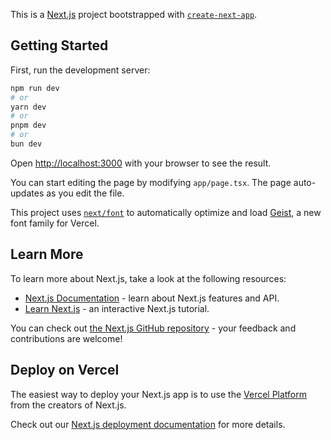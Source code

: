 This is a [Next.js](https://nextjs.org) project bootstrapped with [`create-next-app`](https://nextjs.org/docs/app/api-reference/cli/create-next-app).

## Getting Started

<!-- marine-report/
├── app/
│   ├── layout.tsx                 # Root layout (with ClerkProvider)
│   ├── page.tsx                   # Landing page with login options
│   ├── user/submit/page.tsx       # Report submission form
│   ├── admin/reports/page.tsx     # Admin dashboard
│   └── api/
│       ├── reports/route.ts       # POST + GET handler
│       └── upload-url/route.ts    # S3 signed URL API
├── lib/
│   ├── prisma.ts
│   └── s3.ts                      # AWS S3 SDK + signed URL helper
├── prisma/
│   └── schema.prisma
├── types/                         # TypeScript types
├── middleware.ts                  # Clerk middleware
├── .env -->


First, run the development server:

```bash
npm run dev
# or
yarn dev
# or
pnpm dev
# or
bun dev
```

Open [http://localhost:3000](http://localhost:3000) with your browser to see the result.

You can start editing the page by modifying `app/page.tsx`. The page auto-updates as you edit the file.

This project uses [`next/font`](https://nextjs.org/docs/app/building-your-application/optimizing/fonts) to automatically optimize and load [Geist](https://vercel.com/font), a new font family for Vercel.

## Learn More

To learn more about Next.js, take a look at the following resources:

- [Next.js Documentation](https://nextjs.org/docs) - learn about Next.js features and API.
- [Learn Next.js](https://nextjs.org/learn) - an interactive Next.js tutorial.

You can check out [the Next.js GitHub repository](https://github.com/vercel/next.js) - your feedback and contributions are welcome!

## Deploy on Vercel

The easiest way to deploy your Next.js app is to use the [Vercel Platform](https://vercel.com/new?utm_medium=default-template&filter=next.js&utm_source=create-next-app&utm_campaign=create-next-app-readme) from the creators of Next.js.

Check out our [Next.js deployment documentation](https://nextjs.org/docs/app/building-your-application/deploying) for more details.

